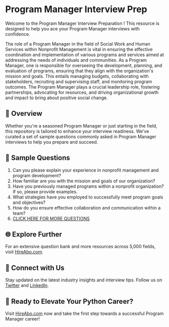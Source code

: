 # Program Manager Interview Prep

Welcome to the Program Manager Interview Preparation ! This resource is designed to help you ace your Program Manager interviews with confidence.

The role of a Program Manager in the field of Social Work and Human Services within Nonprofit Management is vital in ensuring the effective coordination and implementation of various programs and services aimed at addressing the needs of individuals and communities. As a Program Manager, one is responsible for overseeing the development, planning, and evaluation of programs, ensuring that they align with the organization's mission and goals. This entails managing budgets, collaborating with stakeholders, recruiting and supervising staff, and monitoring program outcomes. The Program Manager plays a crucial leadership role, fostering partnerships, advocating for resources, and driving organizational growth and impact to bring about positive social change.

## 🚀 Overview

Whether you're a seasoned Program Manager or just starting in the field, this repository is tailored to enhance your interview readiness. We've curated a set of sample questions commonly asked in Program Manager interviews to help you prepare and succeed.

## 📝 Sample Questions

1. Can you please explain your experience in nonprofit management and program development?
2. How familiar are you with the mission and goals of our organization?
3. Have you previously managed programs within a nonprofit organization? If so, please provide examples.
4. What strategies have you employed to successfully meet program goals and objectives?
5. How do you ensure effective collaboration and communication within a team?
6. [CLICK HERE FOR MORE QUESTIONS](https://hireabo.com/job/13_3_2/Program%20Manager)

## 🌐 Explore Further

For an extensive question bank and more resources across 5,000 fields, visit [HireAbo.com](https://www.hireabo.com).

## 📱 Connect with Us

Stay updated on the latest industry insights and interview tips. Follow us on [Twitter](https://twitter.com/hireabo) and [LinkedIn](https://www.linkedin.com/in/hire-abo-3609972a8/).

## 🚀 Ready to Elevate Your Python Career?

Visit [HireAbo.com](https://www.hireabo.com) now and take the first step towards a successful Program Manager career!